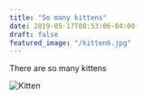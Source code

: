 ```yaml
---
title: "So many kittens"
date: 2019-05-17T08:53:06-04:00
draft: false
featured_image: "/kitten6.jpg"
---
```


There are so many kittens

![Kitten](/kitten6.jpg)